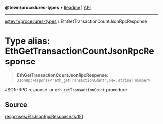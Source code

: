 **@tevm/procedures-types** • [Readme](../README.md) \| [API](../globals.md)

***

[@tevm/procedures-types](../README.md) / EthGetTransactionCountJsonRpcResponse

# Type alias: EthGetTransactionCountJsonRpcResponse

> **EthGetTransactionCountJsonRpcResponse**: `JsonRpcResponse`\<`"eth_getTransactionCount"`, `Hex`, `string` \| `number`\>

JSON-RPC response for `eth_getTransactionCount` procedure

## Source

[responses/EthJsonRpcResponse.ts:191](https://github.com/evmts/tevm-monorepo/blob/main/packages/procedures-types/src/responses/EthJsonRpcResponse.ts#L191)
